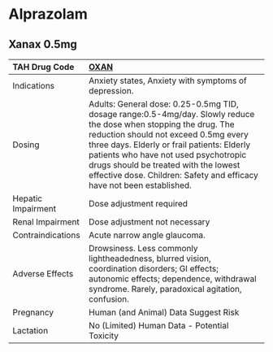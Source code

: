# Alprazolam

## Xanax 0.5mg

| TAH Drug Code      | [OXAN](https://www.tahsda.org.tw/drugs/hissearch.php?drug_code=OXAN)                                                                                                                                                                                                                                                                                               |
|:-------------------|:-------------------------------------------------------------------------------------------------------------------------------------------------------------------------------------------------------------------------------------------------------------------------------------------------------------------------------------------------------------------|
| Indications        | Anxiety states, Anxiety with symptoms of depression.                                                                                                                                                                                                                                                                                                               |
| Dosing             | Adults: General dose: 0.25-0.5mg TID, dosage range:0.5-4mg/day. Slowly reduce the dose when stopping the drug. The reduction should not exceed 0.5mg every three days. Elderly or frail patients: Elderly patients who have not used psychotropic drugs should be treated with the lowest effective dose. Children: Safety and efficacy have not been established. |
| Hepatic Impairment | Dose adjustment required                                                                                                                                                                                                                                                                                                                                           |
| Renal Impairment   | Dose adjustment not necessary                                                                                                                                                                                                                                                                                                                                      |
| Contraindications  | Acute narrow angle glaucoma.                                                                                                                                                                                                                                                                                                                                       |
| Adverse Effects    | Drowsiness. Less commonly lightheadedness, blurred vision, coordination disorders; GI effects; autonomic effects; dependence, withdrawal syndrome. Rarely, paradoxical agitation, confusion.                                                                                                                                                                       |
| Pregnancy          | Human (and Animal) Data Suggest Risk                                                                                                                                                                                                                                                                                                                               |
| Lactation          | No (Limited) Human Data - Potential Toxicity                                                                                                                                                                                                                                                                                                                       |

